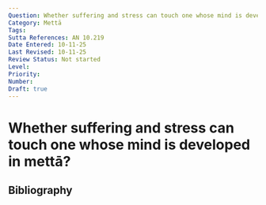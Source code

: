 ```yaml
---
Question: Whether suffering and stress can touch one whose mind is developed in mettā?
Category: Mettā
Tags: 
Sutta References: AN 10.219
Date Entered: 10-11-25
Last Revised: 10-11-25
Review Status: Not started
Level: 
Priority: 
Number: 
Draft: true
---
```


# Whether suffering and stress can touch one whose mind is developed in mettā?

## Bibliography

<!-- 

Notes:



-->